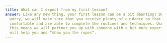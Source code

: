 ```yaml
---
title: What can I expect from my first lesson?
answer: Like any new thing, your first lesson can be a bit daunting! Don’t
  worry, we will make sure that you receive plenty of guidance so that you feel
  comfortable and are able to complete the routines and techniques. Usually,
  this means we will partner you up with someone with a bit more experience who
  will help you and “show you the ropes”.
---
```

